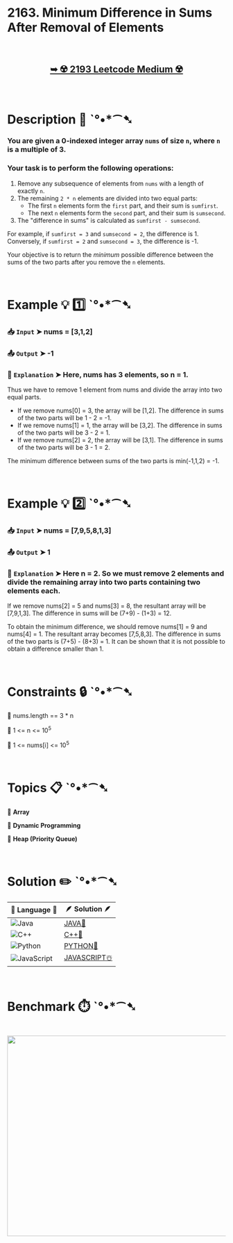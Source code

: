 # 2163. Minimum Difference in Sums After Removal of Elements

</br>

<h2 align="center"> 

<a href="https://leetcode.com/problems/minimum-difference-in-sums-after-removal-of-elements/description/?envType=daily-question&envId=2025-07-18"><strong>➥ ☢️ 2193 Leetcode Medium ☢️ </strong></a>
</h2>

</br>

# Description 📜 ˋ°•*⁀➷

### You are given a 0-indexed integer array `nums` of size `n`, where `n` is a multiple of 3.

### Your task is to perform the following operations:

1. Remove any subsequence of elements from `nums` with a length of exactly `n`.
2. The remaining `2 * n` elements are divided into two equal parts:
    - The first `n` elements form the `first` part, and their sum is `sumfirst`.
    - The next `n` elements form the `second` part, and their sum is `sumsecond`.
3. The "difference in sums" is calculated as `sumfirst - sumsecond`.

For example, if `sumfirst = 3` and `sumsecond = 2`, the difference is 1. Conversely, if `sumfirst = 2` and `sumsecond = 3`, the difference is -1.

Your objective is to return the *minimum* possible difference between the sums of the two parts after you remove the `n` elements.

</br>

# Example 💡 1️⃣ ˋ°•*⁀➷

  ### 📥 `Input`  ➤ nums = [3,1,2]

  ### 📤 `Output`  ➤ -1

  ### 🔦 `Explanation`  ➤ Here, nums has 3 elements, so n = 1.
Thus we have to remove 1 element from nums and divide the array into two equal parts.

- If we remove nums[0] = 3, the array will be [1,2]. The difference in sums of the two parts will be 1 - 2 = -1.
- If we remove nums[1] = 1, the array will be [3,2]. The difference in sums of the two parts will be 3 - 2 = 1.
- If we remove nums[2] = 2, the array will be [3,1]. The difference in sums of the two parts will be 3 - 1 = 2.

The minimum difference between sums of the two parts is min(-1,1,2) = -1.

</br>

# Example 💡 2️⃣ ˋ°•*⁀➷

  ### 📥 `Input` ➤ nums = [7,9,5,8,1,3]

  ### 📤 `Output`  ➤ 1

  ### 🔦 `Explanation` ➤ Here n = 2. So we must remove 2 elements and divide the remaining array into two parts containing two elements each.
If we remove nums[2] = 5 and nums[3] = 8, the resultant array will be [7,9,1,3]. The difference in sums will be (7+9) - (1+3) = 12.

To obtain the minimum difference, we should remove nums[1] = 9 and nums[4] = 1. The resultant array becomes [7,5,8,3]. The difference in sums of the two parts is (7+5) - (8+3) = 1.
It can be shown that it is not possible to obtain a difference smaller than 1.

</br>

# Constraints 🔒 ˋ°•*⁀➷

🔹 nums.length == 3 * n </br>

🔹 1 <= n <= 10<sup>5</sup> </br>

🔹 1 <= nums[i] <= 10<sup>5</sup> </br>

</br>

# Topics 📋 ˋ°•*⁀➷

🔸 **Array**  </br>

🔸 **Dynamic Programming**  </br>

🔸 **Heap (Priority Queue)**  </br>

</br>

# Solution ✏️ ˋ°•*⁀➷

| 📒 Language 📒  | 🪶 Solution 🪶 |
| ------------- | ------------- |
|  ![Java](https://img.shields.io/badge/java-%23ED8B00.svg?style=for-the-badge&logo=openjdk&logoColor=white)  | [JAVA🍁]() |
|  ![C++](https://img.shields.io/badge/c++-%2300599C.svg?style=for-the-badge&logo=c%2B%2B&logoColor=white)  | [C++🎲]()  |
|  ![Python](https://img.shields.io/badge/python-3670A0?style=for-the-badge&logo=python&logoColor=ffdd54)    | [PYTHON🍰]() |
| ![JavaScript](https://img.shields.io/badge/javascript-%23323330.svg?style=for-the-badge&logo=javascript&logoColor=%23F7DF1E)   | [JAVASCRIPT☃️]() |

</br>

# Benchmark ⏱️ ˋ°•*⁀➷

<h1  align="center" >

<img src ="https://github.com/user-attachments/assets/9702525e-caed-434d-aff8-870dd12e9f76" width = "700px" height="462px" />

</h1>

